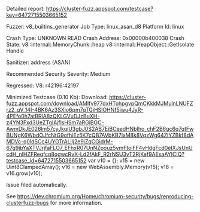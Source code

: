 Detailed report: https://cluster-fuzz.appspot.com/testcase?key=6472715503665152

Fuzzer: v8_builtins_generator
Job Type: linux_asan_d8
Platform Id: linux

Crash Type: UNKNOWN READ
Crash Address: 0x00000b400038
Crash State:
  v8::internal::MemoryChunk::heap
  v8::internal::HeapObject::GetIsolate
  Handle
  
Sanitizer: address (ASAN)

Recommended Security Severity: Medium

Regressed: V8: r42196:42197

Minimized Testcase (0.10 Kb):
Download: https://cluster-fuzz.appspot.com/download/AMIfv977dxHTohpgvpQmCKkkMJMulnLNUFZrz2_qV_14I-4BK6Az3SXio6pm7qTGiHSIOHNf5iwu4JyR-4PEfo0h7atBRlA8zQKLGVuDJzBuXH-z4YN3Fxd3UeZTgIAjflsHSm7aRGiBGC-AwmDkJE026lm57cyJkqiU3gbJ0S2AB7EiBCeedHNbIho_chF2B6gc6q7qtFwBUNgK6WbdOJfcNtG9ofhiEz5K7cQB7AVbKB7lxM8k8VqzWg64ZlYZBkf8dAMDVc-q0ldSCc4UYGTrALllj2e9iZqCGidrM-67g9jbYaXTVJrjfaFLO7_EFhxR07UnNZpouz5ymFtoiFF4vHdgFcd0eIXJsUnUcdH_nlHZFReqfcq8qgwcRvX-Ld2fAkF_R2rNSU3vT2RjKef9AEsaAYICIQ?testcase_id=6472715503665152
var v10 = {};
 v15 = new Uint8ClampedArray(); 
 v16 = new WebAssembly.Memory(v15); 
 v18 = v16.grow(v10); 


Issue filed automatically.

See https://dev.chromium.org/Home/chromium-security/bugs/reproducing-clusterfuzz-bugs for more information.